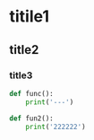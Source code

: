 # titile1
## title2
### title3
```py
def func():
	print('---')
```

```py
def fun2():
	print('222222')
```
